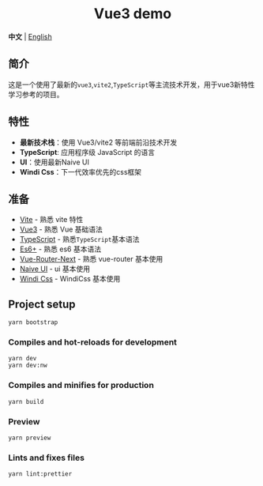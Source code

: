<div align="center"> 
<h1>Vue3 demo</h1>
</div>

**中文** | [English](./README.md)

## 简介

这是一个使用了最新的`vue3`,`vite2`,`TypeScript`等主流技术开发，用于vue3新特性学习参考的项目。

## 特性

- **最新技术栈**：使用 Vue3/vite2 等前端前沿技术开发
- **TypeScript**: 应用程序级 JavaScript 的语言
- **UI**：使用最新Naive UI
- **Windi Css**：下一代效率优先的css框架

## 准备

- [Vite](https://vitejs.dev/) - 熟悉 vite 特性
- [Vue3](https://v3.vuejs.org/) - 熟悉 Vue 基础语法
- [TypeScript](https://www.typescriptlang.org/) - 熟悉`TypeScript`基本语法
- [Es6+](http://es6.ruanyifeng.com/) - 熟悉 es6 基本语法
- [Vue-Router-Next](https://next.router.vuejs.org/) - 熟悉 vue-router 基本使用
- [Naive UI](https://www.naiveui.com/) - ui 基本使用
- [Windi Css](https://windicss.org/) - WindiCss 基本使用


## Project setup

```
yarn bootstrap
```

### Compiles and hot-reloads for development

```
yarn dev
yarn dev:nw
```

### Compiles and minifies for production

```
yarn build
```

### Preview

```
yarn preview
```

### Lints and fixes files

```
yarn lint:prettier
```
